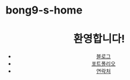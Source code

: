 # bong9-s-home
<!DOCTYPE html>
<html lang="ko">
<head>
    <meta charset="UTF-8">
    <meta name="viewport" content="width=device-width, initial-scale=1.0">
    <title>메인 페이지</title>
</head>
<body>
    <header>
        <h1>환영합니다!</h1>
        <nav>
            <ul>
                <li><a href="blog.html">블로그</a></li>
                <li><a href="portfolio.html">포트폴리오</a></li>
                <li><a href="#contact">연락처</a></li>
            </ul>
        </nav>
    </header>
    <!-- 나머지 내용 추가 -->
</body>
</html>
